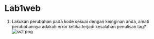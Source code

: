 # Lab1web
1. Lakukan perubahan pada kode sesuai dengan keinginan anda, amati perubahannya adakah
error ketika terjadi kesalahan penulisan tag?
![ss2 png](https://github.com/user-attachments/assets/fce63fe7-9f35-45d3-a17c-f00f67039fef)
